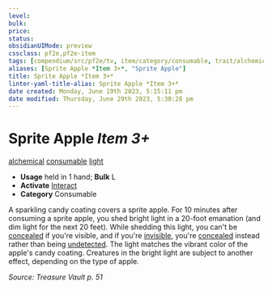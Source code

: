 ```yaml
---
level:
bulk:
price:
status:
obsidianUIMode: preview
cssclass: pf2e,pf2e-item
tags: [compendium/src/pf2e/tv, item/category/consumable, trait/alchemical, trait/consumable, trait/light]
aliases: [Sprite Apple *Item 3+*, "Sprite Apple"]
title: Sprite Apple *Item 3+*
linter-yaml-title-alias: Sprite Apple *Item 3+*
date created: Monday, June 19th 2023, 5:15:11 pm
date modified: Thursday, June 29th 2023, 5:30:28 pm
---
```


# Sprite Apple *Item 3+*

[alchemical](rules/traits/alchemical.md) [consumable](rules/traits/consumable.md) [light](rules/traits/light.md)  

- **Usage** held in 1 hand; **Bulk** L
- **Activate** [Interact](rules/actions/interact.md)
- **Category** Consumable

A sparkling candy coating covers a sprite apple. For 10 minutes after consuming a sprite apple, you shed bright light in a 20-foot emanation (and dim light for the next 20 feet). While shedding this light, you can't be [concealed](rules/conditions.md#Concealed) if you're visible, and if you're [invisible](rules/conditions.md#Invisible), you're [concealed](rules/conditions.md#Concealed) instead rather than being [undetected](rules/conditions.md#Undetected). The light matches the vibrant color of the apple's candy coating. Creatures in the bright light are subject to another effect, depending on the type of apple.

*Source: Treasure Vault p. 51*
